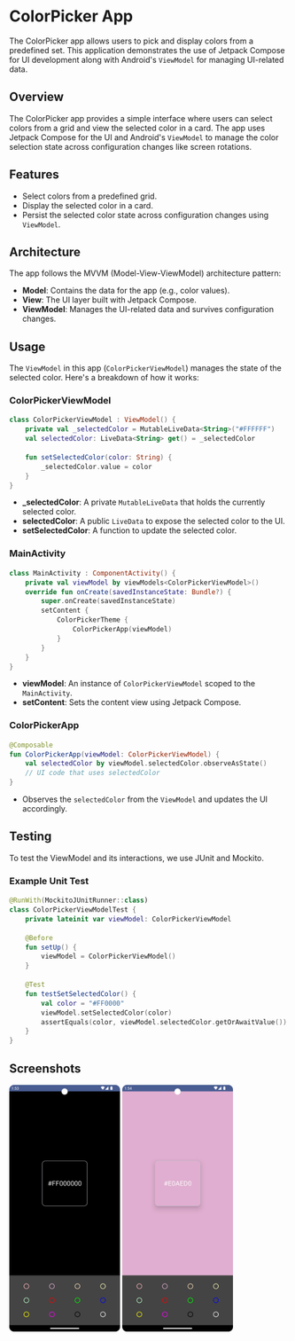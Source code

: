 # ColorPicker App

The ColorPicker app allows users to pick and display colors from a predefined set. This application demonstrates the use of Jetpack Compose for UI development along with Android's `ViewModel` for managing UI-related data.

## Overview
The ColorPicker app provides a simple interface where users can select colors from a grid and view the selected color in a card. The app uses Jetpack Compose for the UI and Android's `ViewModel` to manage the color selection state across configuration changes like screen rotations.

## Features
- Select colors from a predefined grid.
- Display the selected color in a card.
- Persist the selected color state across configuration changes using `ViewModel`.

## Architecture
The app follows the MVVM (Model-View-ViewModel) architecture pattern:
- **Model**: Contains the data for the app (e.g., color values).
- **View**: The UI layer built with Jetpack Compose.
- **ViewModel**: Manages the UI-related data and survives configuration changes.

## Usage
The `ViewModel` in this app (`ColorPickerViewModel`) manages the state of the selected color. Here's a breakdown of how it works:

### ColorPickerViewModel
```kotlin
class ColorPickerViewModel : ViewModel() {
    private val _selectedColor = MutableLiveData<String>("#FFFFFF")
    val selectedColor: LiveData<String> get() = _selectedColor

    fun setSelectedColor(color: String) {
        _selectedColor.value = color
    }
}
```
- **_selectedColor**: A private `MutableLiveData` that holds the currently selected color.
- **selectedColor**: A public `LiveData` to expose the selected color to the UI.
- **setSelectedColor**: A function to update the selected color.

### MainActivity
```kotlin
class MainActivity : ComponentActivity() {
    private val viewModel by viewModels<ColorPickerViewModel>()
    override fun onCreate(savedInstanceState: Bundle?) {
        super.onCreate(savedInstanceState)
        setContent {
            ColorPickerTheme {
                ColorPickerApp(viewModel)
            }
        }
    }
}
```
- **viewModel**: An instance of `ColorPickerViewModel` scoped to the `MainActivity`.
- **setContent**: Sets the content view using Jetpack Compose.

### ColorPickerApp
```kotlin
@Composable
fun ColorPickerApp(viewModel: ColorPickerViewModel) {
    val selectedColor by viewModel.selectedColor.observeAsState()
    // UI code that uses selectedColor
}
```
- Observes the `selectedColor` from the `ViewModel` and updates the UI accordingly.

## Testing
To test the ViewModel and its interactions, we use JUnit and Mockito.

### Example Unit Test
```kotlin
@RunWith(MockitoJUnitRunner::class)
class ColorPickerViewModelTest {
    private lateinit var viewModel: ColorPickerViewModel

    @Before
    fun setUp() {
        viewModel = ColorPickerViewModel()
    }

    @Test
    fun testSetSelectedColor() {
        val color = "#FF0000"
        viewModel.setSelectedColor(color)
        assertEquals(color, viewModel.selectedColor.getOrAwaitValue())
    }
}
```
## Screenshots
 <img src="app/src/main/res/drawable/screenshot_01.png" width="200" /> <img src="app/src/main/res/drawable/screenshot_02.png" width="200" />
